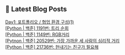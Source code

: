 

## 💌 Latest Blog Posts

<a href=https://yesolz.tistory.com/entry/1%EC%9D%BC%EC%B0%A8-%ED%8F%AC%ED%8A%B8%ED%8F%B4%EB%A6%AC%EC%98%A4-%ED%98%91%EC%97%85-%ED%99%98%EA%B2%BD-%EA%B5%AC%EC%84%B11>Day1: 포트폴리오 / 협업 환경 구성(1)</a></br><a href=https://yesolz.tistory.com/entry/Python-%EB%B0%B1%EC%A4%80-1191%EB%B2%88-%ED%8A%B8%EB%A6%AC-%EC%88%9C%ED%9A%8C>[Python | 백준] 1191번: 트리 순회</a></br><a href=https://yesolz.tistory.com/entry/Python-%EB%B0%B1%EC%A4%80-1149%EB%B2%88-RGB%EA%B1%B0%EB%A6%AC>[Python | 백준] 1149번: RGB거리</a></br><a href=https://yesolz.tistory.com/entry/Pytnon-%EB%B0%B1%EC%A4%80-20529%EB%B2%88-%EA%B0%80%EC%9E%A5-%EA%B0%80%EA%B9%8C%EC%9A%B4-%EC%84%B8-%EC%82%AC%EB%9E%8C%EC%9D%98-%EC%8B%AC%EB%A6%AC%EC%A0%81-%EA%B1%B0%EB%A6%AC>[Pytnon | 백준] 20529번: 가장 가까운 세 사람의 심리적 거리</a></br><a href=https://yesolz.tistory.com/entry/Python-%EB%B0%B1%EC%A4%80-21736%EB%B2%88-%ED%97%8C%EB%82%B4%EA%B8%B0%EB%8A%94-%EC%B9%9C%EA%B5%AC%EA%B0%80-%ED%95%84%EC%9A%94%ED%95%B4>[Python | 백준] 21736번: 헌내기는 친구가 필요해</a></br>